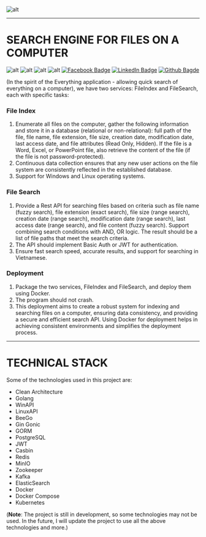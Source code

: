 ![alt](https://go.dev/images/go-logo-blue.svg)

---
# SEARCH ENGINE FOR FILES ON A COMPUTER

![alt](https://img.shields.io/badge/go%20version-%3D%201.21.3-brightgreen) ![alt](https://img.shields.io/badge/platform-linux%20%7C%20windows-lightgrey) ![alt](https://img.shields.io/badge/build-passing-brightgreen) ![alt](https://img.shields.io/badge/coverage-100%25-brightgreen) [![Facebook Badge](https://img.shields.io/badge/facebook-%40phamhung.dev-blue)](https://www.facebook.com/phamhung.dev/) [![LinkedIn Badge](https://img.shields.io/badge/linkedin-%40phamhung--dev-blue)](https://www.linkedin.com/in/phamhung-dev/) [![Github Bagde](https://img.shields.io/badge/github-%40phamhung--dev-blue)](https://github.com/phamhung-dev/)

(In the spirit of the Everything application - allowing quick search of everything on a computer), we have two services: FileIndex and FileSearch, each with specific tasks:

### File Index

1. Enumerate all files on the computer, gather the following information and store it in a database (relational or non-relational): full path of the file, file name, file extension, file size, creation date, modification date, last access date, and file attributes (Read Only, Hidden). If the file is a Word, Excel, or PowerPoint file, also retrieve the content of the file (if the file is not password-protected).
2. Continuous data collection ensures that any new user actions on the file system are consistently reflected in the established database.
3. Support for Windows and Linux operating systems.

### File Search

1. Provide a Rest API for searching files based on criteria such as file name (fuzzy search), file extension (exact search), file size (range search), creation date (range search), modification date (range search), last access date (range search), and file content (fuzzy search). Support combining search conditions with AND, OR logic. The result should be a list of file paths that meet the search criteria.
2. The API should implement Basic Auth or JWT for authentication.
3. Ensure fast search speed, accurate results, and support for searching in Vietnamese.

### Deployment

1. Package the two services, FileIndex and FileSearch, and deploy them using Docker.
2. The program should not crash.
3. This deployment aims to create a robust system for indexing and searching files on a computer, ensuring data consistency, and providing a secure and efficient search API. Using Docker for deployment helps in achieving consistent environments and simplifies the deployment process.

---
# TECHNICAL STACK
Some of the technologies used in this project are:

- Clean Architecture
- Golang
- WinAPI
- LinuxAPI
- BeeGo
- Gin Gonic
- GORM
- PostgreSQL
- JWT
- Casbin
- Redis
- MinIO
- Zookeeper
- Kafka
- ElasticSearch
- Docker
- Docker Compose
- Kubernetes

(<b>Note</b>: The project is still in development, so some technologies may not be used. In the future, I will update the project to use all the above technologies and more.)
